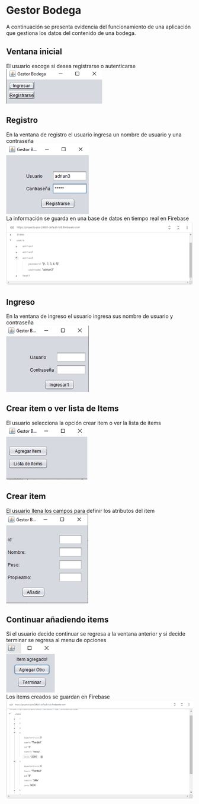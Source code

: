 # Gestor Bodega
A continuación se presenta evidencia del funcionamiento de una aplicación que gestiona los datos del contenido de una bodega.
## Ventana inicial
El usuario escoge si desea registrarse o autenticarse\
![ventana1](https://github.com/AdrianEspitiaUN/GestorBodega/blob/master/ventana1.png)
## Registro
En la ventana de registro el usuario ingresa un nombre de usuario y una contraseña\
![registro](https://github.com/AdrianEspitiaUN/GestorBodega/blob/master/registro.png)\
La información se guarda en una base de datos en tiempo real en Firebase\
![firebase1](https://github.com/AdrianEspitiaUN/GestorBodega/blob/master/firebase.png)
## Ingreso
En la ventana de ingreso el usuario ingresa sus nombre de usuario y contraseña\
![ingreso](https://github.com/AdrianEspitiaUN/GestorBodega/blob/master/ingresar.png)
## Crear item o ver lista de Items
El usuario selecciona la opción crear item o ver la lista de items\
![menu](https://github.com/AdrianEspitiaUN/GestorBodega/blob/master/agregaritem.png)
## Crear item
El usuario llena los campos para definir los atributos del item\
![crearitem](https://github.com/AdrianEspitiaUN/GestorBodega/blob/master/agregarItem2.png)
## Continuar añadiendo items
Si el usuario decide continuar se regresa a la ventana anterior y si decide terminar se regresa al menu de opciones\
![crearitem2](https://github.com/AdrianEspitiaUN/GestorBodega/blob/master/agregaritem3.png)\
Los items creados se guardan en Firebase\
![firebase](https://github.com/AdrianEspitiaUN/GestorBodega/blob/master/firebase2.png)
